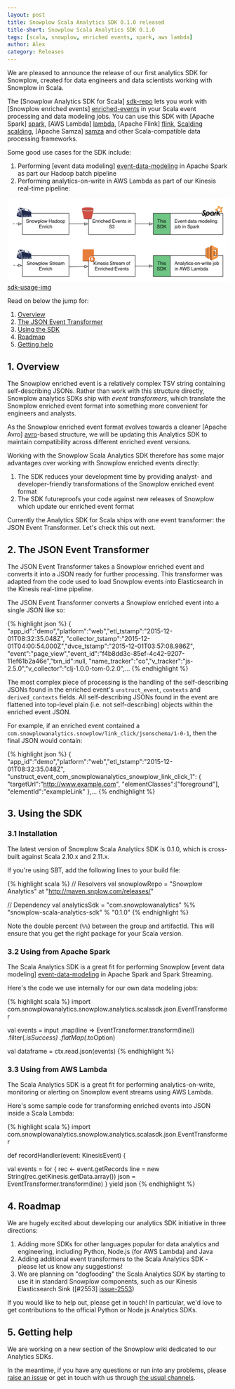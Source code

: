 ```yaml
---
layout: post
title: Snowplow Scala Analytics SDK 0.1.0 released
title-short: Snowplow Scala Analytics SDK 0.1.0
tags: [scala, snowplow, enriched events, spark, aws lambda]
author: Alex
category: Releases
---
```


We are pleased to announce the release of our first analytics SDK for Snowplow, created for data engineers and data scientists working with Snowplow in Scala.

The [Snowplow Analytics SDK for Scala] [sdk-repo] lets you work with [Snowplow enriched events] [enriched-events] in your Scala event processing and data modeling jobs. You can use this SDK with [Apache Spark] [spark], [AWS Lambda] [lambda], [Apache Flink] [flink], [Scalding] [scalding], [Apache Samza] [samza] and other Scala-compatible data processing frameworks.

Some good use cases for the SDK include:

1. Performing [event data modeling] [event-data-modeling] in Apache Spark as part our Hadoop batch pipeline
2. Performing analytics-on-write in AWS Lambda as part of our Kinesis real-time pipeline:

![sdk-usage-img] [sdk-usage-img]

Read on below the jump for:

1. [Overview](/blog/2016/03/23/snowplow-scala-analytics-sdk-0.1.0-released#overview)
2. [The JSON Event Transformer](/blog/2016/03/23/snowplow-scala-analytics-sdk-0.1.0-released#json-event-transformer)
3. [Using the SDK](/blog/2016/03/23/snowplow-scala-analytics-sdk-0.1.0-released#using-the-sdk)
4. [Roadmap](/blog/2016/03/23/snowplow-scala-analytics-sdk-0.1.0-released#roadmap)
5. [Getting help](/blog/2016/03/23/snowplow-scala-analytics-sdk-0.1.0-released#help)

<!--more-->

<h2 id="overview">1. Overview</h2>

The Snowplow enriched event is a relatively complex TSV string containing self-describing JSONs. Rather than work with this structure directly, Snowplow analytics SDKs ship with *event transformers*, which translate the Snowplow enriched event format into something more convenient for engineers and analysts.

As the Snowplow enriched event format evolves towards a cleaner [Apache Avro] [avro]-based structure, we will be updating this Analytics SDK to maintain compatibility across different enriched event versions.

Working with the Snowplow Scala Analytics SDK therefore has some major advantages over working with Snowplow enriched events directly:

1. The SDK reduces your development time by providing analyst- and developer-friendly transformations of the Snowplow enriched event format
1. The SDK futureproofs your code against new releases of Snowplow which update our enriched event format

Currently the Analytics SDK for Scala ships with one event transformer: the JSON Event Transformer. Let's check this out next.

<h2 id="json-event-transformer">2. The JSON Event Transformer</h2>

The JSON Event Transformer takes a Snowplow enriched event and converts it into a JSON ready for further processing. This transformer was adapted from the code used to load Snowplow events into Elasticsearch in the Kinesis real-time pipeline.

The JSON Event Transformer converts a Snowplow enriched event into a single JSON like so:

{% highlight json %}
{ "app_id":"demo","platform":"web","etl_tstamp":"2015-12-01T08:32:35.048Z",
  "collector_tstamp":"2015-12-01T04:00:54.000Z","dvce_tstamp":"2015-12-01T03:57:08.986Z",
  "event":"page_view","event_id":"f4b8dd3c-85ef-4c42-9207-11ef61b2a46e","txn_id":null,
  "name_tracker":"co","v_tracker":"js-2.5.0","v_collector":"clj-1.0.0-tom-0.2.0",...
{% endhighlight %}

The most complex piece of processing is the handling of the self-describing JSONs found in the enriched event's `unstruct_event`, `contexts` and `derived_contexts` fields. All self-describing JSONs found in the event are flattened into top-level plain (i.e. not self-describing) objects within the enriched event JSON.

For example, if an enriched event contained a `com.snowplowanalytics.snowplow/link_click/jsonschema/1-0-1`, then the final JSON would contain:

{% highlight json %}
{ "app_id":"demo","platform":"web","etl_tstamp":"2015-12-01T08:32:35.048Z",
  "unstruct_event_com_snowplowanalytics_snowplow_link_click_1": {
    "targetUrl":"http://www.example.com",
    "elementClasses":["foreground"],
    "elementId":"exampleLink"
  },...
{% endhighlight %}

<h2 id="using-the-sdk">3. Using the SDK</h2>

<h3 id="installation">3.1 Installation</h3>

The latest version of Snowplow Scala Analytics SDK is 0.1.0, which is cross-built against Scala 2.10.x and 2.11.x.

If you're using SBT, add the following lines to your build file:

{% highlight scala %}
// Resolvers
val snowplowRepo = "Snowplow Analytics" at "http://maven.snplow.com/releases/"

// Dependency
val analyticsSdk = "com.snowplowanalytics" %% "snowplow-scala-analytics-sdk" % "0.1.0"
{% endhighlight %}

Note the double percent (`%%`) between the group and artifactId. This will ensure that you get the right package for your Scala version.

<h3 id="apache-spark-example">3.2 Using from Apache Spark</h3>

The Scala Analytics SDK is a great fit for performing Snowplow [event data modeling] [event-data-modeling] in Apache Spark and Spark Streaming.

Here's the code we use internally for our own data modeling jobs:

{% highlight scala %}
import com.snowplowanalytics.snowplow.analytics.scalasdk.json.EventTransformer

val events = input
  .map(line => EventTransformer.transform(line))
  .filter(_.isSuccess)
  .flatMap(_.toOption)

val dataframe = ctx.read.json(events)
{% endhighlight %}

<h3 id="aws-lambda-example">3.3 Using from AWS Lambda</h3>

The Scala Analytics SDK is a great fit for performing analytics-on-write, monitoring or alerting on Snowplow event streams using AWS Lambda.

Here's some sample code for transforming enriched events into JSON inside a Scala Lambda:

{% highlight scala %}
import com.snowplowanalytics.snowplow.analytics.scalasdk.json.EventTransformer

def recordHandler(event: KinesisEvent) {

  val events = for {
    rec <- event.getRecords
    line = new String(rec.getKinesis.getData.array())
    json = EventTransformer.transform(line)
  } yield json
{% endhighlight %}

<h2 id="roadmap">4. Roadmap</h2>

We are hugely excited about developing our analytics SDK initiative in three directions:

1. Adding more SDKs for other languages popular for data analytics and engineering, including Python, Node.js (for AWS Lambda) and Java
2. Adding additional event transformers to the Scala Analytics SDK - please let us know any suggestions!
3. We are planning on "dogfooding" the Scala Analytics SDK by starting to use it in standard Snowplow components, such as our Kinesis Elasticsearch Sink ([#2553] [issue-2553])

If you would like to help out, please get in touch! In particular, we'd love to get contributions to the official Python or Node.js Analytics SDKs.

<h2 id="help">5. Getting help</h2>

We are working on a new section of the Snowplow wiki dedicated to our Analytics SDKs.

In the meantime, if you have any questions or run into any problems, please [raise an issue][issues] or get in touch with us through [the usual channels][talk-to-us].

[sdk-repo]: https://github.com/snowplow/snowplow-scala-analytics-sdk
[sdk-usage-img]: /assets/img/blog/2016/03/scala-analytics-sdk-usage.png

[snowplow]: http://snowplowanalytics.com
[enriched-events]: https://github.com/snowplow/snowplow/wiki/canonical-event-model
[event-data-modeling]: http://snowplowanalytics.com/blog/2016/03/16/introduction-to-event-data-modeling/

[spark]: http://spark.apache.org/
[lambda]: https://aws.amazon.com/lambda/
[flink]: https://flink.apache.org/
[scalding]: https://github.com/twitter/scalding
[samza]: http://samza.apache.org/
[avro]: https://avro.apache.org/

[issue-2553]: https://github.com/snowplow/snowplow/issues/2553
[issues]: https://github.com/snowplow/snowplow/iglu
[talk-to-us]: https://github.com/snowplow/snowplow/wiki/Talk-to-us
